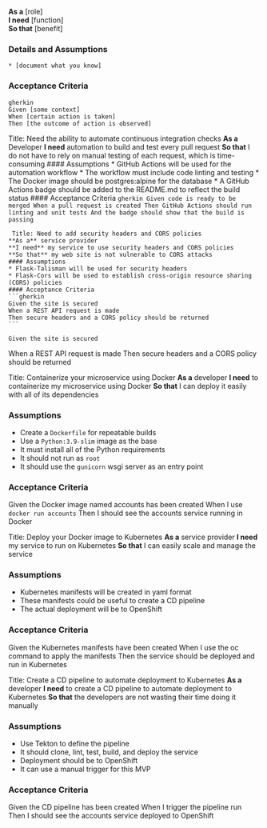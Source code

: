 **As a** [role]  
**I need** [function]  
**So that** [benefit]  
      
### Details and Assumptions
    * [document what you know]      
### Acceptance Criteria     
    gherkin 
    Given [some context]
    When [certain action is taken]
    Then [the outcome of action is observed]


 Title: Need the ability to automate continuous integration checks
    **As a** Developer
    **I need** automation to build and test every pull request
    **So that** I do not have to rely on manual testing of each request, which is time-consuming
    #### Assumptions
    * GitHub Actions will be used for the automation workflow
    * The workflow must include code linting and testing 
    * The Docker image should be postgres:alpine for the database
    * A GitHub Actions badge should be added to the README.md to reflect the build status
    #### Acceptance Criteria
    ```gherkin
   Given code is ready to be merged
When a pull request is created
Then GitHub Actions should run linting and unit tests
And the badge should show that the build is passing
    ```


     Title: Need to add security headers and CORS policies
    **As a** service provider
    **I need** my service to use security headers and CORS policies
    **So that** my web site is not vulnerable to CORS attacks
    #### Assumptions
    * Flask-Talisman will be used for security headers
    * Flask-Cors will be used to establish cross-origin resource sharing (CORS) policies
    #### Acceptance Criteria
    ```gherkin
    Given the site is secured
    When a REST API request is made
    Then secure headers and a CORS policy should be returned
    ```

    Given the site is secured
When a REST API request is made
Then secure headers and a CORS policy should be returned

Title: Containerize your microservice using Docker
**As a** developer
**I need** to containerize my microservice using Docker
**So that** I can deploy it easily with all of its dependencies
### Assumptions
* Create a `Dockerfile` for repeatable builds
* Use a `Python:3.9-slim` image as the base
* It must install all of the Python requirements
* It should not run as `root`
* It should use the `gunicorn` wsgi server as an entry point
### Acceptance Criteria
Given the Docker image named accounts has been created
When I use `docker run accounts`
Then I should see the accounts service running in Docker

Title: Deploy your Docker image to Kubernetes
**As a** service provider
**I need** my service to run on Kubernetes
**So that** I can easily scale and manage the service
### Assumptions
* Kubernetes manifests will be created in yaml format
* These manifests could be useful to create a CD pipeline
* The actual deployment will be to OpenShift
### Acceptance Criteria
Given the Kubernetes manifests have been created
When I use the oc command to apply the manifests
Then the service should be deployed and run in Kubernetes

Title: Create a CD pipeline to automate deployment to Kubernetes
**As a** developer
**I need** to create a CD pipeline to automate deployment to Kubernetes
**So that** the developers are not wasting their time doing it manually
### Assumptions
* Use Tekton to define the pipeline
* It should clone, lint, test, build, and deploy the service
* Deployment should be to OpenShift
* It can use a manual trigger for this MVP
### Acceptance Criteria
Given the CD pipeline has been created
When I trigger the pipeline run
Then I should see the accounts service deployed to OpenShift

    
